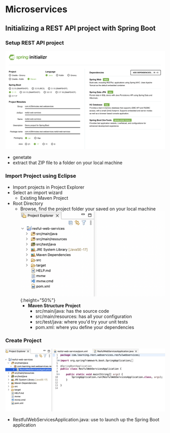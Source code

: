 # Microservices

## Initializing a REST API project with Spring Boot

### Setup REST API project

![Spring Initializr](https://github.com/zhuoww/Microservices/blob/main/img/spring%20initializr.png?raw=true)

- genetate
- extract that ZIP file to a folder on your local machine

### Import Project using Eclipse

- Import projects in Project Explorer
- Select an import wizard
  - Existing Maven Project
- Root Directory
  - Browse, find the project folder your saved on your local machine
    ![Original Files](https://github.com/zhuoww/Microservices/blob/main/img/original%20files.png?raw=true){:height="50%"}
    - **Maven Structure Project**
      - src/main/java: has the source code
      - src/main/resources: has all your configuration
      - src/test/java: where you'd try your unit tests
      - pom.xml: where you define your dependencies

### Create Project

![create project](https://github.com/zhuoww/Microservices/blob/main/img/Create%20Project.png?raw=true)

- RestfulWebServicesApplication.java: use to launch up the Spring Boot application
